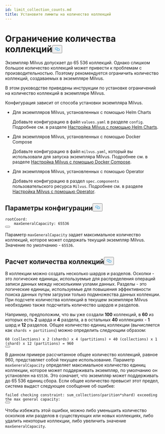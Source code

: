 ```yaml
---
id: limit_collection_counts.md
title: Установите лимиты на количество коллекций
---
```

<h1 id="Limit-Collection-Counts" class="common-anchor-header">Ограничение количества коллекций<button data-href="#Limit-Collection-Counts" class="anchor-icon" translate="no">
      <svg translate="no"
        aria-hidden="true"
        focusable="false"
        height="20"
        version="1.1"
        viewBox="0 0 16 16"
        width="16"
      >
        <path
          fill="#0092E4"
          fill-rule="evenodd"
          d="M4 9h1v1H4c-1.5 0-3-1.69-3-3.5S2.55 3 4 3h4c1.45 0 3 1.69 3 3.5 0 1.41-.91 2.72-2 3.25V8.59c.58-.45 1-1.27 1-2.09C10 5.22 8.98 4 8 4H4c-.98 0-2 1.22-2 2.5S3 9 4 9zm9-3h-1v1h1c1 0 2 1.22 2 2.5S13.98 12 13 12H9c-.98 0-2-1.22-2-2.5 0-.83.42-1.64 1-2.09V6.25c-1.09.53-2 1.84-2 3.25C6 11.31 7.55 13 9 13h4c1.45 0 3-1.69 3-3.5S14.5 6 13 6z"
        ></path>
      </svg>
    </button></h1><p>Экземпляр Milvus допускает до 65 536 коллекций. Однако слишком большое количество коллекций может привести к проблемам с производительностью. Поэтому рекомендуется ограничить количество коллекций, создаваемых в экземпляре Milvus.</p>
<p>В этом руководстве приведены инструкции по установке ограничений на количество коллекций в экземпляре Milvus.</p>
<p>Конфигурация зависит от способа установки экземпляра Milvus.</p>
<ul>
<li><p>Для экземпляров Milvus, установленных с помощью Helm Charts</p>
<p>Добавьте конфигурацию в файл <code translate="no">values.yaml</code> в разделе <code translate="no">config</code>. Подробнее см. в разделе <a href="/docs/ru/configure-helm.md">Настройка Milvus с помощью Helm Charts</a>.</p></li>
<li><p>Для экземпляров Milvus, установленных с помощью Docker Compose</p>
<p>Добавьте конфигурацию в файл <code translate="no">milvus.yaml</code>, который вы использовали для запуска экземпляра Milvus. Подробнее см. в разделе <a href="/docs/ru/configure-docker.md">Настройка Milvus с помощью Docker Compose</a>.</p></li>
<li><p>Для экземпляров Milvus, установленных с помощью Operator</p>
<p>Добавьте конфигурацию в раздел <code translate="no">spec.components</code> пользовательского ресурса <code translate="no">Milvus</code>. Подробнее см. в разделе <a href="/docs/ru/configure_operator.md">Настройка Milvus с помощью Operator</a>.</p></li>
</ul>
<h2 id="Configuration-options" class="common-anchor-header">Параметры конфигурации<button data-href="#Configuration-options" class="anchor-icon" translate="no">
      <svg translate="no"
        aria-hidden="true"
        focusable="false"
        height="20"
        version="1.1"
        viewBox="0 0 16 16"
        width="16"
      >
        <path
          fill="#0092E4"
          fill-rule="evenodd"
          d="M4 9h1v1H4c-1.5 0-3-1.69-3-3.5S2.55 3 4 3h4c1.45 0 3 1.69 3 3.5 0 1.41-.91 2.72-2 3.25V8.59c.58-.45 1-1.27 1-2.09C10 5.22 8.98 4 8 4H4c-.98 0-2 1.22-2 2.5S3 9 4 9zm9-3h-1v1h1c1 0 2 1.22 2 2.5S13.98 12 13 12H9c-.98 0-2-1.22-2-2.5 0-.83.42-1.64 1-2.09V6.25c-1.09.53-2 1.84-2 3.25C6 11.31 7.55 13 9 13h4c1.45 0 3-1.69 3-3.5S14.5 6 13 6z"
        ></path>
      </svg>
    </button></h2><pre><code translate="no" class="language-yaml"><span class="hljs-attr">rootCoord:</span>
    <span class="hljs-attr">maxGeneralCapacity:</span> <span class="hljs-number">65536</span>
<button class="copy-code-btn"></button></code></pre>
<p>Параметр <code translate="no">maxGeneralCapacity</code> задает максимальное количество коллекций, которое может содержать текущий экземпляр Milvus. Значение по умолчанию - <code translate="no">65536</code>.</p>
<h2 id="Calculating-the-number-of-collections" class="common-anchor-header">Расчет количества коллекций<button data-href="#Calculating-the-number-of-collections" class="anchor-icon" translate="no">
      <svg translate="no"
        aria-hidden="true"
        focusable="false"
        height="20"
        version="1.1"
        viewBox="0 0 16 16"
        width="16"
      >
        <path
          fill="#0092E4"
          fill-rule="evenodd"
          d="M4 9h1v1H4c-1.5 0-3-1.69-3-3.5S2.55 3 4 3h4c1.45 0 3 1.69 3 3.5 0 1.41-.91 2.72-2 3.25V8.59c.58-.45 1-1.27 1-2.09C10 5.22 8.98 4 8 4H4c-.98 0-2 1.22-2 2.5S3 9 4 9zm9-3h-1v1h1c1 0 2 1.22 2 2.5S13.98 12 13 12H9c-.98 0-2-1.22-2-2.5 0-.83.42-1.64 1-2.09V6.25c-1.09.53-2 1.84-2 3.25C6 11.31 7.55 13 9 13h4c1.45 0 3-1.69 3-3.5S14.5 6 13 6z"
        ></path>
      </svg>
    </button></h2><p>В коллекции можно создать несколько шардов и разделов. Осколки - это логические единицы, используемые для распределения операций записи данных между несколькими узлами данных. Разделы - это логические единицы, используемые для повышения эффективности поиска данных путем загрузки только подмножества данных коллекции. При подсчете количества коллекций в текущем экземпляре Milvus необходимо также подсчитать количество шардов и разделов.</p>
<p>Например, предположим, что вы уже создали <strong>100</strong> коллекций, в <strong>60</strong> из которых есть <strong>2</strong> шарда и <strong>4</strong> раздела, а в остальных <strong>40</strong> коллекциях - <strong>1</strong> шард и <strong>12</strong> разделов. Общее количество единиц коллекции (вычисляется как <code translate="no">shards × partitions</code>) можно определить следующим образом:</p>
<pre><code translate="no">60 (collections) x 2 (shards) x 4 (partitions) + 40 (collections) x 1 (shard) x 12 (partitions) = 960
<button class="copy-code-btn"></button></code></pre>
<p>В данном примере рассчитанное общее количество коллекций, равное 960, представляет собой текущее использование. Параметр <code translate="no">maxGeneralCapacity</code> определяет максимальное количество единиц коллекции, которое может поддерживать экземпляр, по умолчанию он установлен на <code translate="no">65536</code>. Это означает, что экземпляр может поддерживать до 65 536 единиц сбора. Если общее количество превысит этот предел, система выдаст следующее сообщение об ошибке:</p>
<pre><code translate="no" class="language-shell">failed checking constraint: sum_collections(parition*shard) exceeding the max general capacity:
<button class="copy-code-btn"></button></code></pre>
<p>Чтобы избежать этой ошибки, можно либо уменьшить количество осколков или разделов в существующих или новых коллекциях, либо удалить некоторые коллекции, либо увеличить значение <code translate="no">maxGeneralCapacity</code>.</p>
